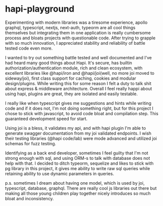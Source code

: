 # hapi-playground

Experimenting with modern libraries was a tiresome experience, apollo graphql, typescript, nextjs, next-auth, typeorm are all cool things themselves but integrating them in one application is really cumbersome process and bloats projects with questionable code. After trying to grapple with so much innovation, I appreciated stability and reliability of battle tested code even more.

I wanted to try out something battle tested and well documented and I've had heard many good things about Hapi. It's secure, has builtin authorization/authentication module, rich and clean ecosystem, with excellent libraries like @hapi/iron and @hapi/joi(well, no more joi moved to sideway/joi), first class support for caching, cookies and modular design/plugins. While writing this for some reason I felt a duty to talk shit about express & middleware architecture. Overall I feel really happi about using hapi, plugins are great, they are isolated and easily testable. 

I really like when typescript gives me suggestions and hints while writing code and if it does not, I'm not doing something right, but for this project I chose to stick with javascript, to avoid code bloat and compilation step. This guaranteed development speed for start.

Using joi is a bless, it validates my api, and with hapi plugin I'm able to generate swagger documentation from my joi validated endpoints. I wish their testing libraries (@hapi code/lab) were mode advanced and utilized joi schemas for fuzz testing.

Identifying as a back end developer, sometimes I feel guilty that I'm not strong enough with sql, and using ORM-s to talk with database does not help with that. I decided to ditch typeorm, sequelize and likes to stick with pg library in this project, it gives me ability to write raw sql queries while retaining ability to use dynamic parameters in queries.

p.s. sometimes I dream about having one model, which is used by joi, typescript, database, graphql. There are really cool js libraries out there but making all those young children play together nicely introduces so much bloat and inconsistency. 
